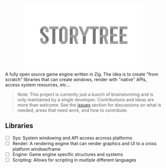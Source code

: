 <div align="center">
  <img src="https://github.com/StoryTreeGames/StoryTreeGames/blob/main/StoryTree_Cropped.png" />
</div>

A fully open source game engine written in Zig. The idea is to create "from scratch" libraries that can create windows, render with "native" APIs, access system resources, etc...

> Note: This project is currently just a bunch of brainstorming and is only maintained by a single developer. Contributions and ideas are more than welcome. See the [issues](https://github.com/StoryTreeGames/StoryTreeGames/issues) section for discussions on what is needed, areas that need work, and how to contribute.

## Libraries
- [ ] Sys: System windowing and API access accross platforms
- [ ] Render: A rendering engine that can render graphics and UI to a cross platform window/frame
- [ ] Engine: Game engine specific structures and systems
- [ ] Scripting: Allows for scripting in multiple different languages
